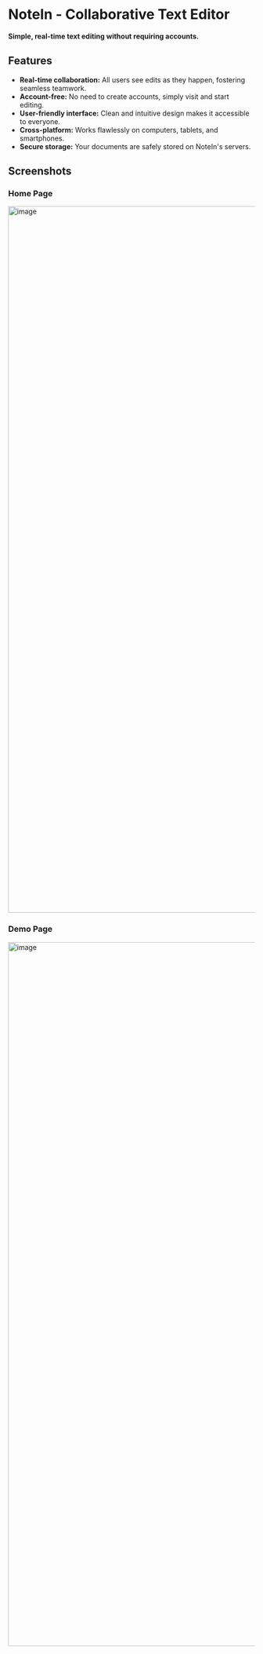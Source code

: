 # NoteIn - Collaborative Text Editor

**Simple, real-time text editing without requiring accounts.**

## Features

- **Real-time collaboration:** All users see edits as they happen, fostering seamless teamwork.
- **Account-free:** No need to create accounts, simply visit and start editing.
- **User-friendly interface:** Clean and intuitive design makes it accessible to everyone.
- **Cross-platform:** Works flawlessly on computers, tablets, and smartphones.
- **Secure storage:** Your documents are safely stored on NoteIn's servers.

## Screenshots

### Home Page

<img width="1440" alt="image" src="https://github.com/Yuval207/note-it/assets/96922472/d05656da-023c-42e7-9944-1e666304f890">

### Demo Page

<img width="1435" alt="image" src="https://github.com/Yuval207/note-it/assets/96922472/970cce2e-d36d-4ba1-b8fa-2b2fa2ea62ff">
